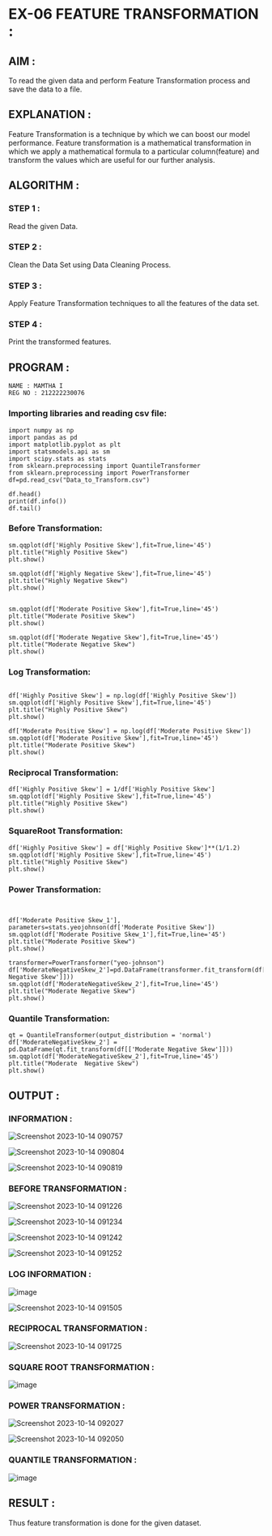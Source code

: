 # EX-06 FEATURE TRANSFORMATION :
## AIM :
To read the given data and perform Feature Transformation process and save the data to a file.
## EXPLANATION :
Feature Transformation is a technique by which we can boost our model performance. Feature transformation is a mathematical transformation in which we apply a mathematical formula to a particular column(feature) and transform the values which are useful for our further analysis.
## ALGORITHM :
### STEP 1 :
Read the given Data.
### STEP 2 :
Clean the Data Set using Data Cleaning Process.
### STEP 3 :
Apply Feature Transformation techniques to all the features of the data set.
### STEP 4 :
Print the transformed features.
## PROGRAM :
```
NAME : MAMTHA I
REG NO : 212222230076
```


### Importing libraries and reading csv file:
```
import numpy as np
import pandas as pd
import matplotlib.pyplot as plt
import statsmodels.api as sm
import scipy.stats as stats
from sklearn.preprocessing import QuantileTransformer
from sklearn.preprocessing import PowerTransformer
df=pd.read_csv("Data_to_Transform.csv")
```
```
df.head()
print(df.info())
df.tail()
```
### Before Transformation:
```
sm.qqplot(df['Highly Positive Skew'],fit=True,line='45')
plt.title("Highly Positive Skew")
plt.show()

sm.qqplot(df['Highly Negative Skew'],fit=True,line='45')
plt.title("Highly Negative Skew")
plt.show()


sm.qqplot(df['Moderate Positive Skew'],fit=True,line='45')
plt.title("Moderate Positive Skew")
plt.show()

sm.qqplot(df['Moderate Negative Skew'],fit=True,line='45')
plt.title("Moderate Negative Skew")
plt.show()
```
### Log Transformation:
```

df['Highly Positive Skew'] = np.log(df['Highly Positive Skew'])
sm.qqplot(df['Highly Positive Skew'],fit=True,line='45')
plt.title("Highly Positive Skew")
plt.show()

df['Moderate Positive Skew'] = np.log(df['Moderate Positive Skew'])
sm.qqplot(df['Moderate Positive Skew'],fit=True,line='45')
plt.title("Moderate Positive Skew")
plt.show()
```
### Reciprocal Transformation:
```
df['Highly Positive Skew'] = 1/df['Highly Positive Skew']
sm.qqplot(df['Highly Positive Skew'],fit=True,line='45')
plt.title("Highly Positive Skew")
plt.show()
```
### SquareRoot Transformation:
```
df['Highly Positive Skew'] = df['Highly Positive Skew']**(1/1.2)
sm.qqplot(df['Highly Positive Skew'],fit=True,line='45')
plt.title("Highly Positive Skew")
plt.show()
```
### Power Transformation:
```


df['Moderate Positive Skew_1'], parameters=stats.yeojohnson(df['Moderate Positive Skew'])
sm.qqplot(df['Moderate Positive Skew_1'],fit=True,line='45')
plt.title("Moderate Positive Skew")
plt.show()

transformer=PowerTransformer("yeo-johnson")
df['ModerateNegativeSkew_2']=pd.DataFrame(transformer.fit_transform(df[['Moderate Negative Skew']]))
sm.qqplot(df['ModerateNegativeSkew_2'],fit=True,line='45')
plt.title("Moderate Negative Skew")
plt.show()
```
### Quantile Transformation:
```
qt = QuantileTransformer(output_distribution = 'normal')
df['ModerateNegativeSkew_2'] = pd.DataFrame(qt.fit_transform(df[['Moderate Negative Skew']]))
sm.qqplot(df['ModerateNegativeSkew_2'],fit=True,line='45')
plt.title("Moderate  Negative Skew")
plt.show()
```
## OUTPUT :
### INFORMATION :

![Screenshot 2023-10-14 090757](https://github.com/Mamthaiyappaprabu/ODD2023-Datascience-Ex06/assets/119393563/93d7a13d-fa4e-4c46-9f53-256ca5bb4d52)

![Screenshot 2023-10-14 090804](https://github.com/Mamthaiyappaprabu/ODD2023-Datascience-Ex06/assets/119393563/5bbd678a-55ad-4a40-8888-fd7a2505e9a9)


![Screenshot 2023-10-14 090819](https://github.com/Mamthaiyappaprabu/ODD2023-Datascience-Ex06/assets/119393563/d5c25851-d98f-4b5c-8f3e-f1bcb9d4e79a)

### BEFORE TRANSFORMATION :

![Screenshot 2023-10-14 091226](https://github.com/Mamthaiyappaprabu/ODD2023-Datascience-Ex06/assets/119393563/c3394437-379d-40eb-bd16-27e78daa3404)

![Screenshot 2023-10-14 091234](https://github.com/Mamthaiyappaprabu/ODD2023-Datascience-Ex06/assets/119393563/601b49e0-912a-4dd1-97bb-2a2f3dd8546e)

![Screenshot 2023-10-14 091242](https://github.com/Mamthaiyappaprabu/ODD2023-Datascience-Ex06/assets/119393563/65924b76-174e-4877-ade2-5147be48d7f3)


![Screenshot 2023-10-14 091252](https://github.com/Mamthaiyappaprabu/ODD2023-Datascience-Ex06/assets/119393563/48789a82-3c9f-47ae-abc5-fea3898a4363)


### LOG INFORMATION :
![image](https://github.com/Mamthaiyappaprabu/ODD2023-Datascience-Ex06/assets/119393563/1b07fb42-828c-4f65-8a55-57cd2c6d9a99)


![Screenshot 2023-10-14 091505](https://github.com/Mamthaiyappaprabu/ODD2023-Datascience-Ex06/assets/119393563/08da3265-1ac3-4acf-9093-80c95a908959)

### RECIPROCAL TRANSFORMATION :

![Screenshot 2023-10-14 091725](https://github.com/Mamthaiyappaprabu/ODD2023-Datascience-Ex06/assets/119393563/8f1b6878-8612-41d4-b0f4-5d480752ce08)

### SQUARE ROOT TRANSFORMATION :
![image](https://github.com/Mamthaiyappaprabu/ODD2023-Datascience-Ex06/assets/119393563/644b1e8a-19bb-4676-bd31-b31176ae1ee3)

### POWER TRANSFORMATION :


![Screenshot 2023-10-14 092027](https://github.com/Mamthaiyappaprabu/ODD2023-Datascience-Ex06/assets/119393563/b91215b6-1f47-47cd-b313-5114f8ee7f4b)


![Screenshot 2023-10-14 092050](https://github.com/Mamthaiyappaprabu/ODD2023-Datascience-Ex06/assets/119393563/c9c346e2-732d-477c-baf3-d4ee02dbf390)

### QUANTILE TRANSFORMATION :

![image](https://github.com/Mamthaiyappaprabu/ODD2023-Datascience-Ex06/assets/119393563/35b6208e-b3fd-4f3e-bc45-a6c39422288c)

## RESULT :

Thus feature transformation is done for the given dataset.

 
